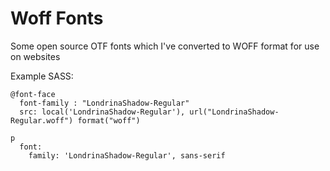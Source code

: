 # Woff Fonts

Some open source OTF fonts which I've converted to WOFF format for use on websites

Example SASS:

```
@font-face                                                                      
  font-family : "LondrinaShadow-Regular"                                        
  src: local('LondrinaShadow-Regular'), url("LondrinaShadow-Regular.woff") format("woff")

p
  font:                                                                       
    family: 'LondrinaShadow-Regular', sans-serif
```
